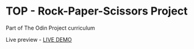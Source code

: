 # TOP - Rock-Paper-Scissors Project
Part of The Odin Project curriculum

Live preview - [LIVE DEMO](https://kenzovh.github.io/TOP-rock-paper-scissors-project/)
